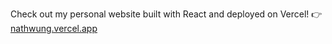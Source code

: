 Check out my personal website built with React and deployed on Vercel!
👉 [nathwung.vercel.app](https://nathwung.vercel.app)
